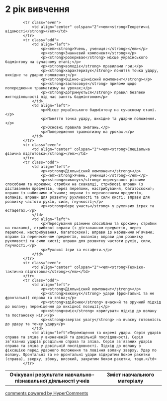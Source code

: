 <div id="hypercomments_widget" class="js-hypercomments-widget invisible"></div>

2 рік вивчення
=============================

<table>
  <body>
    <tr>
<td align="center" width="60%"><strong>Очікувані результати навчально-пізнавальної діяльності учнів</strong></td>
<td align="center" width="40%"><strong>Зміст навчального матеріалу</strong></td>
    </tr>

            <tr class="even">
                <td align="center" colspan="2"><em><strong>Теоретичні відомості</strong></em></td>
            </tr>
            <tr class="odd">
                <td align="left">
                    <p><em><strong>Учень, учениця:</strong></em></p>
                    <p><strong>Знаннєвий компонент</strong></p>
                    <p><strong>розкриває</strong> місце українського бадмінтону на сучасному етапі;</p>
                    <p><strong>володіє</strong> правилами гри;</p>
                    <p><strong>характеризує</strong> поняття точка удару, вихідне та ударне положення;</p>
                    <p><strong>Оцінно-ціннісний компонент</strong></p>
                    <p><strong>застосовує</strong> прийоми щодо попередження травматизму на уроках;</p>
                    <p><strong>дотримується</strong> правил безпеки життєдіяльності під час занять бадмінтоном</p>
                </td>
                <td align="left">
                    <p>Місце українського бадмінтону на сучасному етапі.</p>
                    <p>Поняття точка удару, вихідне та ударне положення.</p>
                    <p>Основні правила змагань.</p>
                    <p>Попередження травматизму на уроках.</p>
                </td>
            </tr>
            <tr class="even">
                <td align="center" colspan="2"><em><strong>Спеціальна фізична підготовка</strong></em></td>
            </tr>
            <tr class="odd">
                <td align="left">
                    <p><strong>Діяльнісний компонент</strong></p>
                    <p><em><strong>Учень, учениця:</strong></em></p>
                    <p><strong>виконує</strong> пересування різними способами та кроками; стрибки на скакалці, стрибкові вправи (з діставанням предметів, через перепони, настрибування, багатоскоки); вправи із набивними м’ячами; вправи із перенесенням предметів, воланів; вправи для розвитку рухливості та сили кисті; вправи для розвитку частоти рухів, сили, гнучкості;</p>
                    <p><strong>бере участь</strong> у рухливих іграх та естафетах.</p>
                </td>
                <td align="left">
                    <p>Пересування різними способами та кроками; стрибки на скакалці, стрибкові вправи (з діставанням предметів, через перепони, настрибування, багатоскоки); вправи із набивними м’ячами; вправи із перенесенням предметів, воланів; вправи для розвитку рухливості та сили кисті; вправи для розвитку частоти рухів, сили, гнучкості.</p>
                    <p>Рухливі ігри та естафети.</p>
                </td>
            </tr>
            <tr class="even">
                <td align="center" colspan="2"><em><strong>Техніко-тактична підготовка</strong></em></td>
            </tr>
            <tr class="odd">
                <td align="left">
                    <p><strong>Діяльнісний компонент</strong></p>
                    <p><strong>виконує</strong> удари (фронтальні та не фронтальні) справа та зліва;</p>
                    <p><strong>здійснює</strong> вчасний та зручний підхід до волану; переміщення до вихідної позиції;</p>
                    <p><strong>вміє</strong> коригувати підхід до волану та постановку ніг;</p>
                    <p><strong>звертає увагу</strong> на вчасну готовність до удару та точку удару</p>
                </td>
                <td align="left">Переміщення та окремі удари. Серія ударів справа та зліва у визначеній та довільній послідовності. Серія зв’язаних ударів роздільно справа та зліва. Серія зв’язаних ударів справа та зліва у довільній послідовності. Підхід до волану з фіксацією перед ударного положення та ловіння волану зверху. Удар по волану. Фронтальні та не фронтальні удари відкритим боком ракетки (справа), зверху, збоку, високий, закритим боком ракетки, тощо.</td>
            </tr>
  </body>
</table>

<div class="js-hypercomments-container">
    <a href="http://hypercomments.com" class="hc-link" title="comments widget">comments powered by HyperComments</a>
</div>